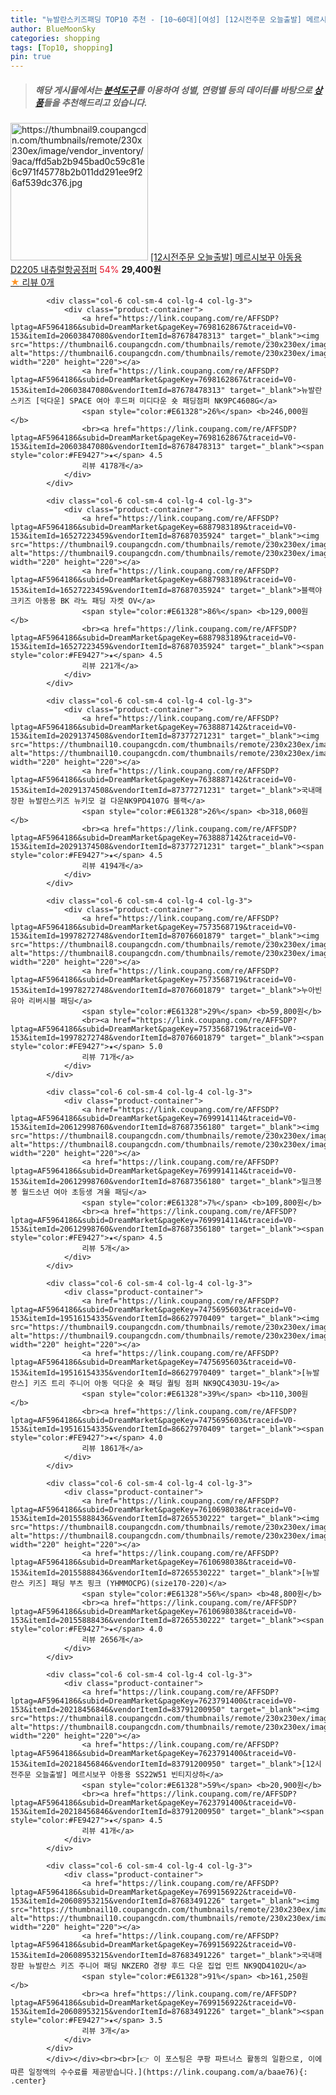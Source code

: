```yaml
---
title: "뉴발란스키즈패딩 TOP10 추천 - [10~60대][여성] [12시전주문 오늘출발] 메르시보꾸 아동용 D2205 내츄럴항공점퍼"
author: BlueMoonSky
categories: shopping
tags: [Top10, shopping]
pin: true
---
```


> ##### 해당 게시물에서는 [**분석도구**](https://itemscout.io/)를 이용하여 **성별**, **연령별** 등의 데이터를 바탕으로 [**상품**](https://link.coupang.com/a/baae76)들을 추천해드리고 있습니다.
<div class="container"><div class="row">
            <div class="col-6 col-sm-4 col-lg-4 col-lg-3">
                <div class="product-container">
                    <a href="https://link.coupang.com/re/AFFSDP?lptag=AF5964186&subid=DreamMarket&pageKey=7623790176&traceid=V0-153&itemId=20218450457&vendorItemId=84919342655" target="_blank"><img src="https://thumbnail9.coupangcdn.com/thumbnails/remote/230x230ex/image/vendor_inventory/9aca/ffd5ab2b945bad0c59c81e6c971f45778b2b011dd291ee9f26af539dc376.jpg" alt="https://thumbnail9.coupangcdn.com/thumbnails/remote/230x230ex/image/vendor_inventory/9aca/ffd5ab2b945bad0c59c81e6c971f45778b2b011dd291ee9f26af539dc376.jpg" width="220" height="220"></a>
                    <a href="https://link.coupang.com/re/AFFSDP?lptag=AF5964186&subid=DreamMarket&pageKey=7623790176&traceid=V0-153&itemId=20218450457&vendorItemId=84919342655" target="_blank">[12시전주문 오늘출발] 메르시보꾸 아동용 D2205 내츄럴항공점퍼</a>
                    <span style="color:#E61328">54%</span> <b>29,400원</b>
                    <br><a href="https://link.coupang.com/re/AFFSDP?lptag=AF5964186&subid=DreamMarket&pageKey=7623790176&traceid=V0-153&itemId=20218450457&vendorItemId=84919342655" target="_blank"><span style="color:#FE9427">★</span> 
                    리뷰 0개</a>
                </div>
            </div>
            
            <div class="col-6 col-sm-4 col-lg-4 col-lg-3">
                <div class="product-container">
                    <a href="https://link.coupang.com/re/AFFSDP?lptag=AF5964186&subid=DreamMarket&pageKey=7698162867&traceid=V0-153&itemId=20603847080&vendorItemId=87678478313" target="_blank"><img src="https://thumbnail6.coupangcdn.com/thumbnails/remote/230x230ex/image/vendor_inventory/8dc2/f4bd9068212345234b3e6ef8be430f67ff7f7b92e89aa3c49858ffe02d2a.jpg" alt="https://thumbnail6.coupangcdn.com/thumbnails/remote/230x230ex/image/vendor_inventory/8dc2/f4bd9068212345234b3e6ef8be430f67ff7f7b92e89aa3c49858ffe02d2a.jpg" width="220" height="220"></a>
                    <a href="https://link.coupang.com/re/AFFSDP?lptag=AF5964186&subid=DreamMarket&pageKey=7698162867&traceid=V0-153&itemId=20603847080&vendorItemId=87678478313" target="_blank">뉴발란스키즈 [덕다운] SPACE 여아 후드퍼 미디다운 숏 패딩점퍼 NK9PC4608G</a>
                    <span style="color:#E61328">26%</span> <b>246,000원</b>
                    <br><a href="https://link.coupang.com/re/AFFSDP?lptag=AF5964186&subid=DreamMarket&pageKey=7698162867&traceid=V0-153&itemId=20603847080&vendorItemId=87678478313" target="_blank"><span style="color:#FE9427">★</span> 4.5
                    리뷰 4178개</a>
                </div>
            </div>
            
            <div class="col-6 col-sm-4 col-lg-4 col-lg-3">
                <div class="product-container">
                    <a href="https://link.coupang.com/re/AFFSDP?lptag=AF5964186&subid=DreamMarket&pageKey=6887983189&traceid=V0-153&itemId=16527223459&vendorItemId=87687035924" target="_blank"><img src="https://thumbnail9.coupangcdn.com/thumbnails/remote/230x230ex/image/vendor_inventory/be3d/6014d3f3c3c51c993e551b5086febec15b6ad790874d43619aa17d0af4e4.jpg" alt="https://thumbnail9.coupangcdn.com/thumbnails/remote/230x230ex/image/vendor_inventory/be3d/6014d3f3c3c51c993e551b5086febec15b6ad790874d43619aa17d0af4e4.jpg" width="220" height="220"></a>
                    <a href="https://link.coupang.com/re/AFFSDP?lptag=AF5964186&subid=DreamMarket&pageKey=6887983189&traceid=V0-153&itemId=16527223459&vendorItemId=87687035924" target="_blank">블랙야크키즈 아동용 BK 라노 패딩 자켓 OV</a>
                    <span style="color:#E61328">86%</span> <b>129,000원</b>
                    <br><a href="https://link.coupang.com/re/AFFSDP?lptag=AF5964186&subid=DreamMarket&pageKey=6887983189&traceid=V0-153&itemId=16527223459&vendorItemId=87687035924" target="_blank"><span style="color:#FE9427">★</span> 4.5
                    리뷰 221개</a>
                </div>
            </div>
            
            <div class="col-6 col-sm-4 col-lg-4 col-lg-3">
                <div class="product-container">
                    <a href="https://link.coupang.com/re/AFFSDP?lptag=AF5964186&subid=DreamMarket&pageKey=7638887142&traceid=V0-153&itemId=20291374508&vendorItemId=87377271231" target="_blank"><img src="https://thumbnail10.coupangcdn.com/thumbnails/remote/230x230ex/image/vendor_inventory/cf1f/bb7d098414eff9d20d5777b0e2f206f44306c0ae1c0c3b809d719db7c8c0.jpg" alt="https://thumbnail10.coupangcdn.com/thumbnails/remote/230x230ex/image/vendor_inventory/cf1f/bb7d098414eff9d20d5777b0e2f206f44306c0ae1c0c3b809d719db7c8c0.jpg" width="220" height="220"></a>
                    <a href="https://link.coupang.com/re/AFFSDP?lptag=AF5964186&subid=DreamMarket&pageKey=7638887142&traceid=V0-153&itemId=20291374508&vendorItemId=87377271231" target="_blank">국내매장판 뉴발란스키즈 뉴키모 걸 다운NK9PD4107G 블랙</a>
                    <span style="color:#E61328">26%</span> <b>318,060원</b>
                    <br><a href="https://link.coupang.com/re/AFFSDP?lptag=AF5964186&subid=DreamMarket&pageKey=7638887142&traceid=V0-153&itemId=20291374508&vendorItemId=87377271231" target="_blank"><span style="color:#FE9427">★</span> 4.5
                    리뷰 4194개</a>
                </div>
            </div>
            
            <div class="col-6 col-sm-4 col-lg-4 col-lg-3">
                <div class="product-container">
                    <a href="https://link.coupang.com/re/AFFSDP?lptag=AF5964186&subid=DreamMarket&pageKey=7573568719&traceid=V0-153&itemId=19978272748&vendorItemId=87076601879" target="_blank"><img src="https://thumbnail8.coupangcdn.com/thumbnails/remote/230x230ex/image/vendor_inventory/8235/8cbfeb4be82452f91c4bdb8b2e7b9a2d47b0df609c0903660717e7760f90.jpg" alt="https://thumbnail8.coupangcdn.com/thumbnails/remote/230x230ex/image/vendor_inventory/8235/8cbfeb4be82452f91c4bdb8b2e7b9a2d47b0df609c0903660717e7760f90.jpg" width="220" height="220"></a>
                    <a href="https://link.coupang.com/re/AFFSDP?lptag=AF5964186&subid=DreamMarket&pageKey=7573568719&traceid=V0-153&itemId=19978272748&vendorItemId=87076601879" target="_blank">누아빈 유아 리버시블 패딩</a>
                    <span style="color:#E61328">29%</span> <b>59,800원</b>
                    <br><a href="https://link.coupang.com/re/AFFSDP?lptag=AF5964186&subid=DreamMarket&pageKey=7573568719&traceid=V0-153&itemId=19978272748&vendorItemId=87076601879" target="_blank"><span style="color:#FE9427">★</span> 5.0
                    리뷰 71개</a>
                </div>
            </div>
            
            <div class="col-6 col-sm-4 col-lg-4 col-lg-3">
                <div class="product-container">
                    <a href="https://link.coupang.com/re/AFFSDP?lptag=AF5964186&subid=DreamMarket&pageKey=7699914114&traceid=V0-153&itemId=20612998760&vendorItemId=87687356180" target="_blank"><img src="https://thumbnail8.coupangcdn.com/thumbnails/remote/230x230ex/image/vendor_inventory/ceb7/32bd8957eaedcd15a9d72c7a9c4833934ce202af59570900fa0c815d4ad4.jpg" alt="https://thumbnail8.coupangcdn.com/thumbnails/remote/230x230ex/image/vendor_inventory/ceb7/32bd8957eaedcd15a9d72c7a9c4833934ce202af59570900fa0c815d4ad4.jpg" width="220" height="220"></a>
                    <a href="https://link.coupang.com/re/AFFSDP?lptag=AF5964186&subid=DreamMarket&pageKey=7699914114&traceid=V0-153&itemId=20612998760&vendorItemId=87687356180" target="_blank">밀크봉봉 월드소년 여아 초등생 겨울 패딩</a>
                    <span style="color:#E61328">7%</span> <b>109,800원</b>
                    <br><a href="https://link.coupang.com/re/AFFSDP?lptag=AF5964186&subid=DreamMarket&pageKey=7699914114&traceid=V0-153&itemId=20612998760&vendorItemId=87687356180" target="_blank"><span style="color:#FE9427">★</span> 4.5
                    리뷰 5개</a>
                </div>
            </div>
            
            <div class="col-6 col-sm-4 col-lg-4 col-lg-3">
                <div class="product-container">
                    <a href="https://link.coupang.com/re/AFFSDP?lptag=AF5964186&subid=DreamMarket&pageKey=7475695603&traceid=V0-153&itemId=19516154335&vendorItemId=86627970409" target="_blank"><img src="https://thumbnail9.coupangcdn.com/thumbnails/remote/230x230ex/image/vendor_inventory/d795/4dcc05e15836709925046bba09ccf07d44e2fd3516979b834f998aeba36d.jpg" alt="https://thumbnail9.coupangcdn.com/thumbnails/remote/230x230ex/image/vendor_inventory/d795/4dcc05e15836709925046bba09ccf07d44e2fd3516979b834f998aeba36d.jpg" width="220" height="220"></a>
                    <a href="https://link.coupang.com/re/AFFSDP?lptag=AF5964186&subid=DreamMarket&pageKey=7475695603&traceid=V0-153&itemId=19516154335&vendorItemId=86627970409" target="_blank">[뉴발란스] 키즈 트리 주니어 아동 덕다운 숏 패딩 퀄팅 점퍼 NK9QC4303U-19</a>
                    <span style="color:#E61328">39%</span> <b>110,300원</b>
                    <br><a href="https://link.coupang.com/re/AFFSDP?lptag=AF5964186&subid=DreamMarket&pageKey=7475695603&traceid=V0-153&itemId=19516154335&vendorItemId=86627970409" target="_blank"><span style="color:#FE9427">★</span> 4.0
                    리뷰 1861개</a>
                </div>
            </div>
            
            <div class="col-6 col-sm-4 col-lg-4 col-lg-3">
                <div class="product-container">
                    <a href="https://link.coupang.com/re/AFFSDP?lptag=AF5964186&subid=DreamMarket&pageKey=7610698038&traceid=V0-153&itemId=20155888436&vendorItemId=87265530222" target="_blank"><img src="https://thumbnail8.coupangcdn.com/thumbnails/remote/230x230ex/image/vendor_inventory/19f3/59c2a2eea2b4c4c229b9785aa34d6bb715486f9b1862b8dd61566edcc97c.jpg" alt="https://thumbnail8.coupangcdn.com/thumbnails/remote/230x230ex/image/vendor_inventory/19f3/59c2a2eea2b4c4c229b9785aa34d6bb715486f9b1862b8dd61566edcc97c.jpg" width="220" height="220"></a>
                    <a href="https://link.coupang.com/re/AFFSDP?lptag=AF5964186&subid=DreamMarket&pageKey=7610698038&traceid=V0-153&itemId=20155888436&vendorItemId=87265530222" target="_blank">[뉴발란스 키즈] 패딩 부츠 핑크 (YHMMOCPG)(size170-220)</a>
                    <span style="color:#E61328">56%</span> <b>48,800원</b>
                    <br><a href="https://link.coupang.com/re/AFFSDP?lptag=AF5964186&subid=DreamMarket&pageKey=7610698038&traceid=V0-153&itemId=20155888436&vendorItemId=87265530222" target="_blank"><span style="color:#FE9427">★</span> 4.0
                    리뷰 2656개</a>
                </div>
            </div>
            
            <div class="col-6 col-sm-4 col-lg-4 col-lg-3">
                <div class="product-container">
                    <a href="https://link.coupang.com/re/AFFSDP?lptag=AF5964186&subid=DreamMarket&pageKey=7623791400&traceid=V0-153&itemId=20218456846&vendorItemId=83791200950" target="_blank"><img src="https://thumbnail8.coupangcdn.com/thumbnails/remote/230x230ex/image/vendor_inventory/4367/60112067f04e3d00ae034bac4e14bcd190cc0173833d80223395dfe71a98.jpg" alt="https://thumbnail8.coupangcdn.com/thumbnails/remote/230x230ex/image/vendor_inventory/4367/60112067f04e3d00ae034bac4e14bcd190cc0173833d80223395dfe71a98.jpg" width="220" height="220"></a>
                    <a href="https://link.coupang.com/re/AFFSDP?lptag=AF5964186&subid=DreamMarket&pageKey=7623791400&traceid=V0-153&itemId=20218456846&vendorItemId=83791200950" target="_blank">[12시전주문 오늘출발] 메르시보꾸 아동용 SS22W51 빈티지상하</a>
                    <span style="color:#E61328">59%</span> <b>20,900원</b>
                    <br><a href="https://link.coupang.com/re/AFFSDP?lptag=AF5964186&subid=DreamMarket&pageKey=7623791400&traceid=V0-153&itemId=20218456846&vendorItemId=83791200950" target="_blank"><span style="color:#FE9427">★</span> 4.5
                    리뷰 41개</a>
                </div>
            </div>
            
            <div class="col-6 col-sm-4 col-lg-4 col-lg-3">
                <div class="product-container">
                    <a href="https://link.coupang.com/re/AFFSDP?lptag=AF5964186&subid=DreamMarket&pageKey=7699156922&traceid=V0-153&itemId=20608953215&vendorItemId=87683491226" target="_blank"><img src="https://thumbnail10.coupangcdn.com/thumbnails/remote/230x230ex/image/vendor_inventory/2b3d/0bae7d88e296810fbd06f5b2b983b39bf8f017d05b4231c3f53d371a6991.jpg" alt="https://thumbnail10.coupangcdn.com/thumbnails/remote/230x230ex/image/vendor_inventory/2b3d/0bae7d88e296810fbd06f5b2b983b39bf8f017d05b4231c3f53d371a6991.jpg" width="220" height="220"></a>
                    <a href="https://link.coupang.com/re/AFFSDP?lptag=AF5964186&subid=DreamMarket&pageKey=7699156922&traceid=V0-153&itemId=20608953215&vendorItemId=87683491226" target="_blank">국내매장판 뉴발란스 키즈 주니어 패딩 NKZERO 경량 후드 다운 집업 민트 NK9QD4102U</a>
                    <span style="color:#E61328">91%</span> <b>161,250원</b>
                    <br><a href="https://link.coupang.com/re/AFFSDP?lptag=AF5964186&subid=DreamMarket&pageKey=7699156922&traceid=V0-153&itemId=20608953215&vendorItemId=87683491226" target="_blank"><span style="color:#FE9427">★</span> 3.5
                    리뷰 3개</a>
                </div>
            </div>
            </div></div><br><br>[👉 이 포스팅은 쿠팡 파트너스 활동의 일환으로, 이에 따른 일정액의 수수료를 제공받습니다.](https://link.coupang.com/a/baae76){: .center}